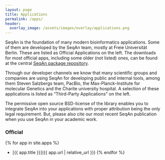 ```yaml
---
layout: page
title: Applications
permalink: /apps/
header:
  overlay_image: /assets/images/overlay/applications.png
---
```


SeqAn is the foundation of many modern bioinformatics applications. Some of them are developed by the SeqAn team, mostly
at Freie Universität Berlin. These are listed as Official Applications on the left. The downloads for most official
apps, including some older (not listed) ones, can be found at the central [SeqAn package
repository](http://packages.seqan.de/).

Through our developer channels we know that many scientific groups and companies are using SeqAn for developing public
and internal tools, among them Steven Salzbergs team, PacBio, the Max-Planck-Institute for molecular Genetics and the
Charite university hospital. A selection of these applications is listed as “Third-Party Applications” on the left.

The permissive open source BSD-license of the library enables you to integrate SeqAn into your applications with proper
attribution being the only legal requirement. But, please also cite our most recent SeqAn publication when you use SeqAn
in your academic work.

### Official

{% for app in site.apps %}
* [{{ app.title }}]({{ app.url | relative_url }})
{% endfor %}
